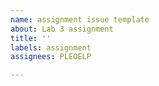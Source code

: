 ```yaml
---
name: assignment issue template
about: Lab 3 assignment
title: ''
labels: assignment
assignees: PLEOELP

---
```



